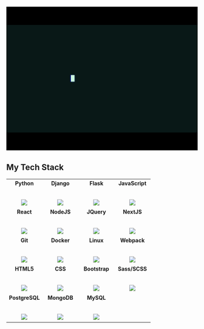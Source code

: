 ![welcome](https://github.com/onurtacc/onurtacc/blob/master/source.gif)

## **My Tech Stack**

<table>
  <tbody>
    <tr valign="top">
      <td width="25%" align="center" style="font-weight:bolder">
        <span>Python</span><br><br><br>
        <img height="64px" src="https://cdn.svgporn.com/logos/python.svg">
      </td>
      <td width="25%" align="center" style="font-weight:bolder">
        <span>Django</span><br><br><br>
        <img height="64px" src="https://cdn.svgporn.com/logos/django.svg">
      </td>
      <td width="25%" align="center" style="font-weight:bolder">
        <span>Flask</span><br><br><br>
        <img height="64px" src="https://cdn.svgporn.com/logos/flask.svg">
      </td>
      <td width="25%" align="center" style="font-weight:bolder">
        <span>JavaScript</span><br><br><br>
        <img height="64px" src="https://cdn.svgporn.com/logos/javascript.svg">
      </td>
    </tr>
    <tr valign="top">
      <td width="25%" align="center" style="font-weight:bolder">
        <span>React</span><br><br><br>
        <img height="64px" src="https://cdn.svgporn.com/logos/react.svg">
      </td>
      <td width="25%" align="center" style="font-weight:bolder">
        <span>NodeJS</span><br><br><br>
        <img height="64px" src="https://cdn.svgporn.com/logos/nodejs.svg">
      </td>
      <td width="25%" align="center" style="font-weight:bolder">
        <span>JQuery</span><br><br><br>
        <img height="64px" src="https://cdn.svgporn.com/logos/jquery.svg">
      </td>
      <td width="25%" align="center" style="font-weight:bolder">
        <span>NextJS</span><br><br><br>
        <img height="64px" src="https://cdn.svgporn.com/logos/nextjs.svg">
      </td>
    </tr>
    <tr valign="top">
      <td width="25%" align="center" style="font-weight:bolder">
        <span>Git</span><br><br><br>
        <img height="64px" src="https://cdn.svgporn.com/logos/git-icon.svg">
      </td>
      <td width="25%" align="center" style="font-weight:bolder">
        <span>Docker</span><br><br><br>
        <img height="64px" src="https://cdn.svgporn.com/logos/docker-icon.svg">
      </td>
      <td width="25%" align="center" style="font-weight:bolder">
        <span>Linux</span><br><br><br>
        <img height="64px" src="https://cdn.svgporn.com/logos/linux-tux.svg">
      </td>
      <td width="25%" align="center" style="font-weight:bolder">
        <span>Webpack</span><br><br><br>
        <img height="64px" src="https://cdn.svgporn.com/logos/webpack.svg">
      </td>
    </tr>
    <tr valign="top">
      <td width="25%" align="center" style="font-weight:bolder">
        <span>HTML5</span><br><br><br>
        <img height="64px" src="https://cdn.svgporn.com/logos/html-5.svg">
      </td>
      <td width="25%" align="center" style="font-weight:bolder">
        <span>CSS</span><br><br><br>
        <img height="64px" src="https://cdn.svgporn.com/logos/css-3.svg">
      </td>
      <td width="25%" align="center" style="font-weight:bolder">
        <span>Bootstrap</span><br><br><br>
        <img height="64px" src="https://cdn.svgporn.com/logos/bootstrap.svg">
      </td>
      <td width="25%" align="center" style="font-weight:bolder">
        <span>Sass/SCSS</span><br><br><br>
        <img height="64px" src="https://cdn.svgporn.com/logos/sass.svg">
      </td>
    </tr>
    <tr valign="top">
      <td width="25%" align="center" style="font-weight:bolder">
        <span>PostgreSQL</span><br><br><br>
        <img height="64px" src="https://cdn.svgporn.com/logos/postgresql.svg">
      </td>
      <td width="25%" align="center" style="font-weight:bolder">
        <span>MongoDB</span><br><br><br>
        <img height="64px" src="https://cdn.svgporn.com/logos/mongodb.svg">
      </td>
      <td width="25%" align="center" style="font-weight:bolder">
        <span>MySQL</span><br><br><br>
        <img height="64px" src="https://cdn.svgporn.com/logos/mysql.svg">
      </td>
      <td width="25%" align="center" style="font-weight:bolder">
      </td>
    </tr>
  </tbody>
</table>